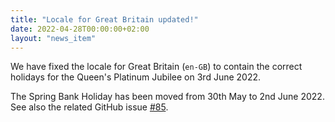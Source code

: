 ```yaml
---
title: "Locale for Great Britain updated!"
date: 2022-04-28T00:00:00+02:00
layout: "news_item"
---
```


We have fixed the locale for Great Britain (`en-GB`) to contain the correct holidays for the Queen's Platinum Jubilee on 3rd June 2022.
<!--more-->
The Spring Bank Holiday has been moved from 30th May to 2nd June 2022.
See also the related GitHub issue [#85](https://github.com/GothenburgBitFactory/holidata/issues/85).
